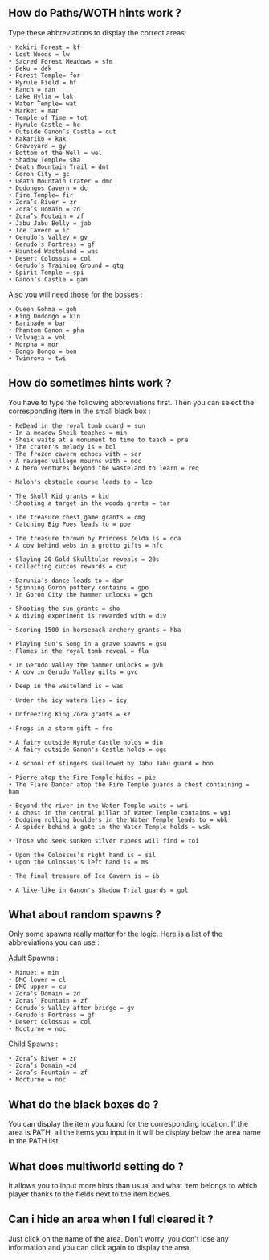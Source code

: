 ## How do Paths/WOTH hints work ?

 Type these abbreviations to display the correct areas:

    • Kokiri Forest = kf
    • Lost Woods = lw
    • Sacred Forest Meadows = sfm
    • Deku = dek
    • Forest Temple= for
    • Hyrule Field = hf
    • Ranch = ran
    • Lake Hylia = lak
    • Water Temple= wat
    • Market = mar
    • Temple of Time = tot
    • Hyrule Castle = hc
    • Outside Ganon’s Castle = out
    • Kakariko = kak
    • Graveyard = gy
    • Bottom of the Well = wel
    • Shadow Temple= sha
    • Death Mountain Trail = dmt
    • Goron City = gc
    • Death Mountain Crater = dmc
    • Dodongos Cavern = dc
    • Fire Temple= fir
    • Zora’s River = zr
    • Zora’s Domain = zd
    • Zora’s Foutain = zf
    • Jabu Jabu Belly = jab
    • Ice Cavern = ic
    • Gerudo’s Valley = gv
    • Gerudo’s Fortress = gf
    • Haunted Wasteland = was
    • Desert Colossus = col
    • Gerudo’s Training Ground = gtg
    • Spirit Temple = spi
    • Ganon’s Castle = gan

 Also you will need those for the bosses :

    • Queen Gohma = goh
    • King Dodongo = kin
    • Barinade = bar
    • Phantom Ganon = pha
    • Volvagia = vol
    • Morpha = mor
    • Bongo Bongo = bon
    • Twinrova = twi


## How do sometimes hints work ?
 You have to type the following abbreviations first. Then you can select the corresponding item in the small black box :

    • ReDead in the royal tomb guard = sun 
    • In a meadow Sheik teaches = min
    • Sheik waits at a monument to time to teach = pre
    • The crater's melody is = bol
    • The frozen cavern echoes with = ser
    • A ravaged village mourns with = noc
    • A hero ventures beyond the wasteland to learn = req

    • Malon's obstacle course leads to = lco

    • The Skull Kid grants = kid
    • Shooting a target in the woods grants = tar

    • The treasure chest game grants = cmg
    • Catching Big Poes leads to = poe
    
    • The treasure thrown by Princess Zelda is = oca
    • A cow behind webs in a grotto gifts = hfc
      
    • Slaying 20 Gold Skulltulas reveals = 20s
    • Collecting cuccos rewards = cuc
      
    • Darunia's dance leads to = dar
    • Spinning Goron pottery contains = gpo
    • In Goron City the hammer unlocks = gch
      
    • Shooting the sun grants = sho
    • A diving experiment is rewarded with = div

    • Scoring 1500 in horseback archery grants = hba

    • Playing Sun's Song in a grave spawns = gsu
    • Flames in the royal tomb reveal = fla
      
    • In Gerudo Valley the hammer unlocks = gvh
    • A cow in Gerudo Valley gifts = gvc
      
    • Deep in the wasteland is = was
      
    • Under the icy waters lies = icy
      
    • Unfreezing King Zora grants = kz
      
    • Frogs in a storm gift = fro

    • A fairy outside Hyrule Castle holds = din
    • A fairy outside Ganon's Castle holds = ogc
      
    • A school of stingers swallowed by Jabu Jabu guard = boo

    • Pierre atop the Fire Temple hides = pie
    • The Flare Dancer atop the Fire Temple guards a chest containing = ham
      
    • Beyond the river in the Water Temple waits = wri
    • A chest in the central pillar of Water Temple contains = wpi
    • Dodging rolling boulders in the Water Temple leads to = wbk
    • A spider behind a gate in the Water Temple holds = wsk
      
    • Those who seek sunken silver rupees will find = toi
      
    • Upon the Colossus's right hand is = sil
    • Upon the Colossus's left hand is = ms
      
    • The final treasure of Ice Cavern is = ib
      
    • A like-like in Ganon's Shadow Trial guards = gol

## What about random spawns ?
 Only some spawns really matter for the logic. Here is a list of the abbreviations you can use :
 
 Adult Spawns :
   
    • Minuet = min
    • DMC lower = cl
    • DMC upper = cu
    • Zora’s Domain = zd
    • Zoras’ Fountain = zf
    • Gerudo’s Valley after bridge = gv
    • Gerudo’s Fortress = gf
    • Desert Colossus = col
    • Nocturne = noc

Child Spawns :

    • Zora’s River = zr
    • Zora’s Domain =zd
    • Zora’s Fountain = zf
    • Nocturne = noc

## What do the black boxes do ?
 You can display the item you found for the corresponding location. If the area is PATH, all the items you input in it will be display below the area name in the PATH list.

## What does multiworld setting do ?
 It allows you to input more hints than usual and what item belongs to which player thanks to the fields next to the item boxes.
   
## Can i hide an area when I full cleared it ?
 Just click on the name of the area. Don't worry, you don't lose any information and you can click again to display the area.